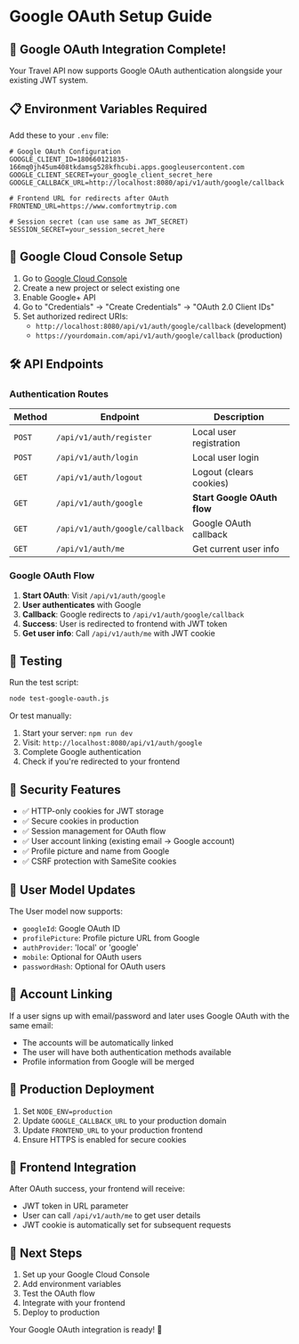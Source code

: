 # Google OAuth Setup Guide

## 🚀 Google OAuth Integration Complete!

Your Travel API now supports Google OAuth authentication alongside your existing JWT system.

## 📋 Environment Variables Required

Add these to your `.env` file:

```env
# Google OAuth Configuration
GOOGLE_CLIENT_ID=180660121835-166mq0jh45um408tkdamsg528kfhcubi.apps.googleusercontent.com
GOOGLE_CLIENT_SECRET=your_google_client_secret_here
GOOGLE_CALLBACK_URL=http://localhost:8080/api/v1/auth/google/callback

# Frontend URL for redirects after OAuth
FRONTEND_URL=https://www.comfortmytrip.com

# Session secret (can use same as JWT_SECRET)
SESSION_SECRET=your_session_secret_here
```

## 🔧 Google Cloud Console Setup

1. Go to [Google Cloud Console](https://console.cloud.google.com/)
2. Create a new project or select existing one
3. Enable Google+ API
4. Go to "Credentials" → "Create Credentials" → "OAuth 2.0 Client IDs"
5. Set authorized redirect URIs:
   - `http://localhost:8080/api/v1/auth/google/callback` (development)
   - `https://yourdomain.com/api/v1/auth/google/callback` (production)

## 🛠️ API Endpoints

### Authentication Routes

| Method | Endpoint | Description |
|--------|----------|-------------|
| `POST` | `/api/v1/auth/register` | Local user registration |
| `POST` | `/api/v1/auth/login` | Local user login |
| `GET` | `/api/v1/auth/logout` | Logout (clears cookies) |
| `GET` | `/api/v1/auth/google` | **Start Google OAuth flow** |
| `GET` | `/api/v1/auth/google/callback` | Google OAuth callback |
| `GET` | `/api/v1/auth/me` | Get current user info |

### Google OAuth Flow

1. **Start OAuth**: Visit `/api/v1/auth/google`
2. **User authenticates** with Google
3. **Callback**: Google redirects to `/api/v1/auth/google/callback`
4. **Success**: User is redirected to frontend with JWT token
5. **Get user info**: Call `/api/v1/auth/me` with JWT cookie

## 🧪 Testing

Run the test script:
```bash
node test-google-oauth.js
```

Or test manually:
1. Start your server: `npm run dev`
2. Visit: `http://localhost:8080/api/v1/auth/google`
3. Complete Google authentication
4. Check if you're redirected to your frontend

## 🔐 Security Features

- ✅ HTTP-only cookies for JWT storage
- ✅ Secure cookies in production
- ✅ Session management for OAuth flow
- ✅ User account linking (existing email → Google account)
- ✅ Profile picture and name from Google
- ✅ CSRF protection with SameSite cookies

## 👤 User Model Updates

The User model now supports:
- `googleId`: Google OAuth ID
- `profilePicture`: Profile picture URL from Google
- `authProvider`: 'local' or 'google'
- `mobile`: Optional for OAuth users
- `passwordHash`: Optional for OAuth users

## 🔄 Account Linking

If a user signs up with email/password and later uses Google OAuth with the same email:
- The accounts will be automatically linked
- The user will have both authentication methods available
- Profile information from Google will be merged

## 🚀 Production Deployment

1. Set `NODE_ENV=production`
2. Update `GOOGLE_CALLBACK_URL` to your production domain
3. Update `FRONTEND_URL` to your production frontend
4. Ensure HTTPS is enabled for secure cookies

## 📱 Frontend Integration

After OAuth success, your frontend will receive:
- JWT token in URL parameter
- User can call `/api/v1/auth/me` to get user details
- JWT cookie is automatically set for subsequent requests

## 🎯 Next Steps

1. Set up your Google Cloud Console
2. Add environment variables
3. Test the OAuth flow
4. Integrate with your frontend
5. Deploy to production

Your Google OAuth integration is ready! 🎉
